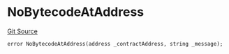 # NoBytecodeAtAddress
[Git Source](https://github.com/thrackle-io/tron/blob/5605c9510d83af8a1b2bbbbbe9ac058b9e276ba7/src/client/token/handler/diamond/HandlerDiamondLib.sol)


```solidity
error NoBytecodeAtAddress(address _contractAddress, string _message);
```

